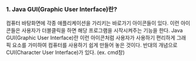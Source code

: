 ### 1. Java GUI(Graphic User Interface)란?

컴퓨터 바탕화면에 각종 애플리케이션을 가리키는 바로가기 아이콘들이 있다. 이런 아이콘들은 사용자가 더블클릭을 하면 해당 프로그램을 시작시켜주는 기능을 한다. Java GUI(Graphic User Interface)란 이런 아이콘처럼 사용자가 사용하기 편리하게 그래픽 요소를 가미하여 컴퓨터를 사용하기 쉽게 만들어 놓은 것이다.
반대의 개념으로 CUI(Character User Interface)가 있다. (ex. cmd창)

